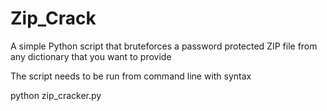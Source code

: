 # Zip_Crack
A simple Python script that bruteforces a password protected ZIP file from any dictionary that you want to provide

The script needs to be run from command line with syntax

python zip_cracker.py <zip file> <dictionary file>
